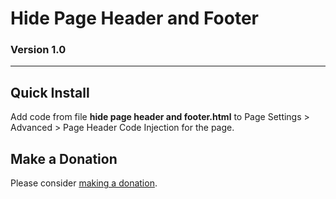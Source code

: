 # Hide Page Header and Footer

### Version 1.0

---

## Quick Install

Add code from file **hide page header and footer.html** to Page Settings >
Advanced > Page Header Code Injection for the page.

## Make a Donation

Please consider [making a donation](https://github.com/tomsWebConsulting/twcsl#make-a-donation).

<!--

## Changes

&nbsp;&nbsp; **YYYY-MM-DD**

<p style="margin-left : 2em;">

  [enter description here]
  
  </p>

<p style="margin-left : 2em;">

  bumped version to vX
  
  </p>

-->

